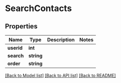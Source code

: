 # SearchContacts

## Properties
Name | Type | Description | Notes
------------ | ------------- | ------------- | -------------
**userid** | **int** |  | 
**search** | **string** |  | 
**order** | **string** |  | 

[[Back to Model list]](../README.md#documentation-for-models) [[Back to API list]](../README.md#documentation-for-api-endpoints) [[Back to README]](../README.md)


